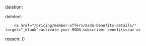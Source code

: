 deletion:

deleted:

		<a href="/pricing/member-offers/msdn-benefits-details/" target="_blank">activate your MSDN subscriber benefits</a> or

reason: ()

